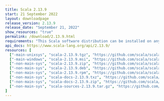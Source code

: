 ```yaml
---
title: Scala 2.13.9
start: 21 September 2022
layout: downloadpage
release_version: 2.13.9
release_date: "September 21, 2022"
show_resources: "true"
permalink: /download/2.13.9.html
requirements: "This Scala software distribution can be installed on any Unix-like or Windows system. It requires Java 8 or later, available <a href='https://www.java.com/'>here</a>."
api_docs: https://www.scala-lang.org/api/2.13.9/
resources: [
  ["-main-unixsys", "scala-2.13.9.tgz", "https://github.com/scala/scala/releases/download/v2.13.9/scala-2.13.9.tgz", "Mac OS X, Unix, Cygwin", "22.51M"],
  ["-main-windows", "scala-2.13.9.msi", "https://github.com/scala/scala/releases/download/v2.13.9/scala-2.13.9.msi", "Windows (msi installer)", "134.73M"],
  ["-non-main-sys", "scala-2.13.9.zip", "https://github.com/scala/scala/releases/download/v2.13.9/scala-2.13.9.zip", "Windows", "22.55M"],
  ["-non-main-sys", "scala-2.13.9.deb", "https://github.com/scala/scala/releases/download/v2.13.9/scala-2.13.9.deb", "Debian", "655.23M"],
  ["-non-main-sys", "scala-2.13.9.rpm", "https://github.com/scala/scala/releases/download/v2.13.9/scala-2.13.9.rpm", "RPM package", "134.97M"],
  ["-non-main-sys", "scala-docs-2.13.9.txz", "https://github.com/scala/scala/releases/download/v2.13.9/scala-docs-2.13.9.txz", "API docs", "60.52M"],
  ["-non-main-sys", "scala-docs-2.13.9.zip", "https://github.com/scala/scala/releases/download/v2.13.9/scala-docs-2.13.9.zip", "API docs", "115.60M"],
  ["-non-main-sys", "scala-sources-2.13.9.tar.gz", "https://github.com/scala/scala/archive/v2.13.9.tar.gz", "Sources", "7.2M"]
]
---
```

